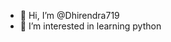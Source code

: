 - 👋 Hi, I’m @Dhirendra719
- 👀 I’m interested in learning python
  
<!---
Dhirendra719/Dhirendra719 is a ✨ special ✨ repository because its `README.md` (this file) appears on your GitHub profile.
You can click the Preview link to take a look at your changes.
--->
